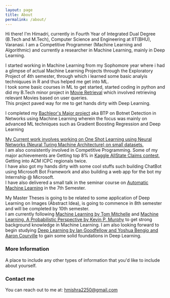 ```yaml
---
layout: page
title: About
permalink: /about/
---
```


<p>
Hi there! I'm Himadri, currently in Fourth Year of Integrated Dual Degree (B.Tech and M.Tech), Computer Science and Engineering at IIT(BHU), Varanasi. I am a Competitive Programmer (Machine Learning and Algorithmic) and currently a researcher in Machine Learning, mainly in Deep Learning. 
</p>
<p>
I started working in Machine Learning from my Sophomore year where i had a glimpse of actual Machine Learning Projects through the Exploratory Project of 4th semester, through which i learned some basic analyis techniquues in R and thus helped me get into ML. <br>
I took some basic courses in ML to get started, started coding in python and did my B.Tech minor project in <a href="https://github.com/hmishra2250/SixthSemProject">Movie Retrieval</a> which involved retrieving relevant Movies based on user queries. <br>
This project paved way for me to get hands dirty with Deep Learning.
</p>
<p>
I completed my <a href="https://github.com/hmishra2250/BTP">Bachleor's Major project</a> aka BTP on Botnet Detection in Networks using Machine Learning wherein the focus was mainly on advanced ML techniques such as Gradient Boosting Regression and Deep Learning
</p>
<p>
<u>My Current work involves working on One Shot Learning using Neural Networks (Neural Turing Machine Architecture) on small datasets. </u><br>
I am also consistently involved in Competitive Programming. Some of my major achievements are Getting top 8% in <a href="https://www.kaggle.com/c/allstate-claims-severity/">Kaggle AllState Claims contest</a>, Getting into ACM ICPC regionals twice. <br>
I have also got my hands dirty with some cool stuffs such building ChatBot using Microsoft Bot Framework and also building a web app for the bot my Internship @ Microsoft. <br>
I have also delivered a small talk in the seminar course on <a href="https://www.linkedin.com/pulse/automatic-machine-learning-himadri-mishra?trk=prof-post">Automatic Machine Learning</a> in the 7th Semester.
</p>
<p>
My Master Theses is going to be related to some application of Deep Learning on Images (Abstract Idea), is going to commence in 8th semester and will be completed by 10th semester.<br>
I am currently following <a href="http://www.cs.cmu.edu/afs/cs.cmu.edu/user/mitchell/ftp/mlbook.html">Machine Learning by Tom Mitchelle</a> and <a href="https://mitpress.mit.edu/books/machine-learning-0">Machine Learning, A Probabilistic Perspective by Kevin P. Murphy</a> to get strong background knowledge in Machine Learning. I am also looking forward to begin studying <a href="http://www.deeplearningbook.org/">Deep Learning  by Ian Goodfellow and Yoshua Bengio and Aaron Courville</a> to gain some solid foundations in Deep Learning.
</p>

### More Information

A place to include any other types of information that you'd like to include about yourself.

### Contact me

You can reach out to me at: [hmishra2250@gmail.com](mailto:hmishra2250@gmail.com)
